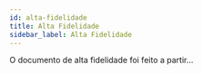 ```yaml
---
id: alta-fidelidade
title: Alta Fidelidade
sidebar_label: Alta Fidelidade
---
```


O documento de alta fidelidade foi feito a partir...